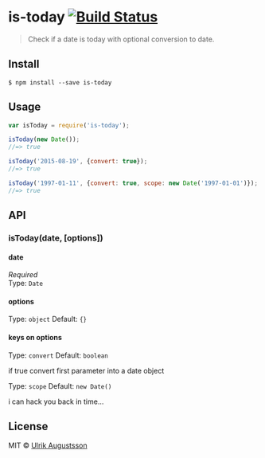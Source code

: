 # is-today [![Build Status](https://travis-ci.org/rsystem-se/is-today.svg?branch=master)](https://travis-ci.org/rsystem-se/is-today)

> Check if a date is today with optional conversion to date.


## Install

```
$ npm install --save is-today
```


## Usage

```js
var isToday = require('is-today');

isToday(new Date());
//=> true

isToday('2015-08-19', {convert: true});
//=> true

isToday('1997-01-11', {convert: true, scope: new Date('1997-01-01')});
//=> true
```


## API

### isToday(date, [options])

#### date

*Required*  
Type: `Date`

#### options

Type: `object`
Default: `{}`

#### keys on options

Type: `convert`
Default: `boolean`

if true convert first parameter into a date object

Type: `scope`
Default: `new Date()`

i can hack you back in time...


## License

MIT © [Ulrik Augustsson](http://google.com)
